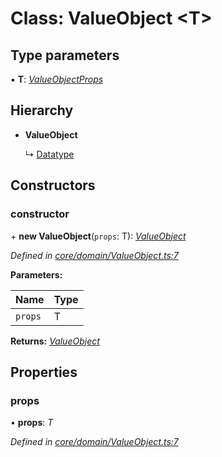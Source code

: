 # Class: ValueObject <**T**>

## Type parameters

▪ **T**: *[ValueObjectProps](../interfaces/valueobjectprops.md)*

## Hierarchy

* **ValueObject**

  ↳ [Datatype](datatype.md)

## Constructors

###  constructor

\+ **new ValueObject**(`props`: T): *[ValueObject](valueobject.md)*

*Defined in [core/domain/ValueObject.ts:7](https://github.com/AlejandroHerr/homieiot.ts/blob/e44ddfb/src/core/domain/ValueObject.ts#L7)*

**Parameters:**

Name | Type |
------ | ------ |
`props` | T |

**Returns:** *[ValueObject](valueobject.md)*

## Properties

###  props

• **props**: *T*

*Defined in [core/domain/ValueObject.ts:7](https://github.com/AlejandroHerr/homieiot.ts/blob/e44ddfb/src/core/domain/ValueObject.ts#L7)*
